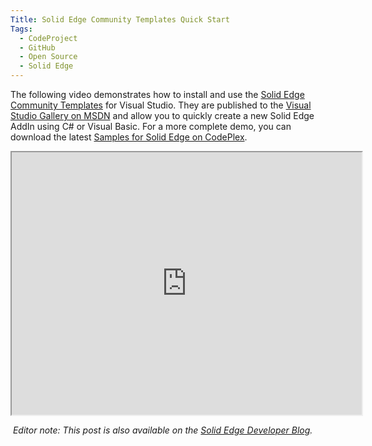 ```yaml
---
Title: Solid Edge Community Templates Quick Start
Tags:
  - CodeProject
  - GitHub
  - Open Source
  - Solid Edge
---
```


The following video demonstrates how to install and use the [Solid Edge Community Templates](https://github.com/SolidEdgeCommunity/Templates) for Visual Studio. They are published to the [Visual Studio Gallery on MSDN](https://visualstudiogallery.msdn.microsoft.com/fd1878fc-6520-4eeb-95e5-1b8b27da875e) and allow you to quickly create a new Solid Edge AddIn using C# or Visual Basic. For a more complete demo, you can download the latest [Samples for Solid Edge on CodePlex](https://solidedgesamples.codeplex.com/).

<iframe width="560" height="420" src="https://www.youtube.com/embed/ilN4ntB9w_I?color=white&theme=light"></iframe>

 _Editor note: This post is also available on the [Solid Edge Developer Blog](https://community.plm.automation.siemens.com/t5/Solid-Edge-Developer-Blog/Solid-Edge-Community-Templates-Quick-Start/ba-p/268843)._
